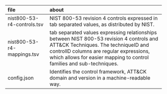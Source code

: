 | file | about |
|:-----|:------|
| nist800-53-r4-controls.tsv  | NIST 800-53 revision 4 controls expressed in tab separated values, as distributed by NIST. |
| nist800-53-r4-mappings.tsv  | tab separated values expressing relationships between NIST 800-53 revision 4 controls and ATT&CK Techniques. The techniqueID and controlID columns are regular expressions, which allows for easier mapping to control families and sub-techniques. |
| config.json | Identifies the control framework, ATT&CK domain and version in a machine-readable way. |
